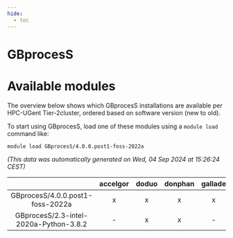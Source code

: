 ```yaml
---
hide:
  - toc
---
```


GBprocesS
=========

# Available modules


The overview below shows which GBprocesS installations are available per HPC-UGent Tier-2cluster, ordered based on software version (new to old).

To start using GBprocesS, load one of these modules using a `module load` command like:

```shell
module load GBprocesS/4.0.0.post1-foss-2022a
```

*(This data was automatically generated on Wed, 04 Sep 2024 at 15:26:24 CEST)*  

| |accelgor|doduo|donphan|gallade|joltik|shinx|skitty|
| :---: | :---: | :---: | :---: | :---: | :---: | :---: | :---: |
|GBprocesS/4.0.0.post1-foss-2022a|x|x|x|x|x|-|x|
|GBprocesS/2.3-intel-2020a-Python-3.8.2|-|x|x|-|x|-|x|
